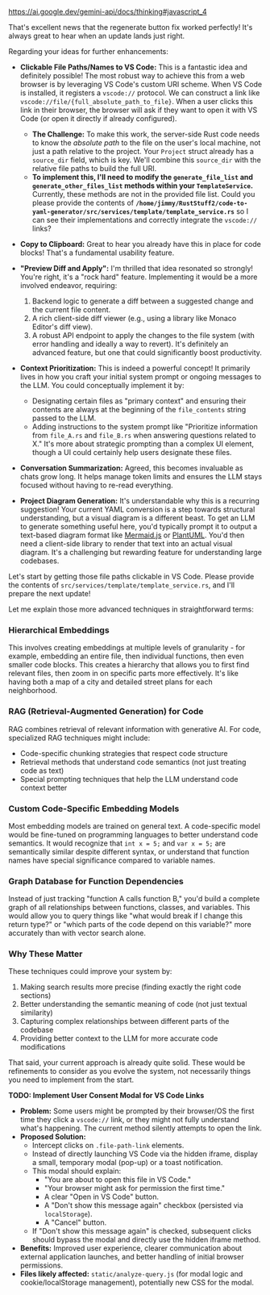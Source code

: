 https://ai.google.dev/gemini-api/docs/thinking#javascript_4


That's excellent news that the regenerate button fix worked perfectly! It's always great to hear when an update lands just right.

Regarding your ideas for further enhancements:

*   **Clickable File Paths/Names to VS Code:** This is a fantastic idea and definitely possible! The most robust way to achieve this from a web browser is by leveraging VS Code's custom URI scheme. When VS Code is installed, it registers a `vscode://` protocol. We can construct a link like `vscode://file/{full_absolute_path_to_file}`. When a user clicks this link in their browser, the browser will ask if they want to open it with VS Code (or open it directly if already configured).
    *   **The Challenge:** To make this work, the server-side Rust code needs to know the *absolute path* to the file on the user's local machine, not just a path relative to the project. Your `Project` struct already has a `source_dir` field, which is key. We'll combine this `source_dir` with the relative file paths to build the full URI.
    *   **To implement this, I'll need to modify the `generate_file_list` and `generate_other_files_list` methods within your `TemplateService`.** Currently, these methods are not in the provided file list. Could you please provide the contents of **`/home/jimmy/RustStuff2/code-to-yaml-generator/src/services/template/template_service.rs`** so I can see their implementations and correctly integrate the `vscode://` links?

*   **Copy to Clipboard:** Great to hear you already have this in place for code blocks! That's a fundamental usability feature.

*   **"Preview Diff and Apply":** I'm thrilled that idea resonated so strongly! You're right, it's a "rock hard" feature. Implementing it would be a more involved endeavor, requiring:
    1.  Backend logic to generate a diff between a suggested change and the current file content.
    2.  A rich client-side diff viewer (e.g., using a library like Monaco Editor's diff view).
    3.  A robust API endpoint to apply the changes to the file system (with error handling and ideally a way to revert).
    It's definitely an advanced feature, but one that could significantly boost productivity.

*   **Context Prioritization:** This is indeed a powerful concept! It primarily lives in how you craft your initial system prompt or ongoing messages to the LLM. You could conceptually implement it by:
    *   Designating certain files as "primary context" and ensuring their contents are always at the beginning of the `file_contents` string passed to the LLM.
    *   Adding instructions to the system prompt like "Prioritize information from `file_A.rs` and `file_B.rs` when answering questions related to X."
    It's more about strategic prompting than a complex UI element, though a UI could certainly help users designate these files.

*   **Conversation Summarization:** Agreed, this becomes invaluable as chats grow long. It helps manage token limits and ensures the LLM stays focused without having to re-read everything.

*   **Project Diagram Generation:** It's understandable why this is a recurring suggestion! Your current YAML conversion is a step towards structural understanding, but a visual diagram is a different beast. To get an LLM to generate something useful here, you'd typically prompt it to output a text-based diagram format like [Mermaid.js](https://mermaid.js.org/) or [PlantUML](https://plantuml.com/). You'd then need a client-side library to render that text into an actual visual diagram. It's a challenging but rewarding feature for understanding large codebases.

Let's start by getting those file paths clickable in VS Code. Please provide the contents of `src/services/template/template_service.rs`, and I'll prepare the next update!





Let me explain those more advanced techniques in straightforward terms:

### Hierarchical Embeddings
This involves creating embeddings at multiple levels of granularity - for example, embedding an entire file, then individual functions, then even smaller code blocks. This creates a hierarchy that allows you to first find relevant files, then zoom in on specific parts more effectively. It's like having both a map of a city and detailed street plans for each neighborhood.

### RAG (Retrieval-Augmented Generation) for Code
RAG combines retrieval of relevant information with generative AI. For code, specialized RAG techniques might include:
- Code-specific chunking strategies that respect code structure
- Retrieval methods that understand code semantics (not just treating code as text)
- Special prompting techniques that help the LLM understand code context better

### Custom Code-Specific Embedding Models
Most embedding models are trained on general text. A code-specific model would be fine-tuned on programming languages to better understand code semantics. It would recognize that `int x = 5;` and `var x = 5;` are semantically similar despite different syntax, or understand that function names have special significance compared to variable names.

### Graph Database for Function Dependencies
Instead of just tracking "function A calls function B," you'd build a complete graph of all relationships between functions, classes, and variables. This would allow you to query things like "what would break if I change this return type?" or "which parts of the code depend on this variable?" more accurately than with vector search alone.

### Why These Matter

These techniques could improve your system by:
1. Making search results more precise (finding exactly the right code sections)
2. Better understanding the semantic meaning of code (not just textual similarity)
3. Capturing complex relationships between different parts of the codebase
4. Providing better context to the LLM for more accurate code modifications

That said, your current approach is already quite solid. These would be refinements to consider as you evolve the system, not necessarily things you need to implement from the start.




**TODO: Implement User Consent Modal for VS Code Links**

*   **Problem:** Some users might be prompted by their browser/OS the first time they click a `vscode://` link, or they might not fully understand what's happening. The current method silently attempts to open the link.
*   **Proposed Solution:**
    *   Intercept clicks on `.file-path-link` elements.
    *   Instead of directly launching VS Code via the hidden iframe, display a small, temporary modal (pop-up) or a toast notification.
    *   This modal should explain:
        *   &#34;You are about to open this file in VS Code.&#34;
        *   &#34;Your browser might ask for permission the first time.&#34;
        *   A clear &#34;Open in VS Code&#34; button.
        *   A &#34;Don't show this message again&#34; checkbox (persisted via `localStorage`).
        *   A &#34;Cancel&#34; button.
    *   If &#34;Don't show this message again&#34; is checked, subsequent clicks should bypass the modal and directly use the hidden iframe method.
*   **Benefits:** Improved user experience, clearer communication about external application launches, and better handling of initial browser permissions.
*   **Files likely affected:** `static/analyze-query.js` (for modal logic and cookie/localStorage management), potentially new CSS for the modal.


